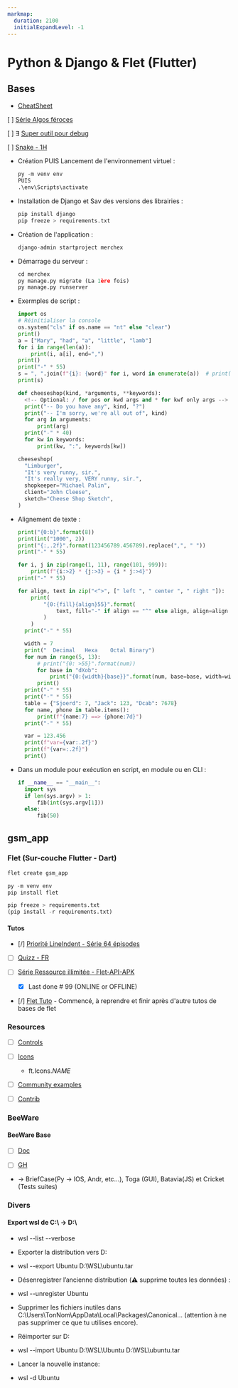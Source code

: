```yaml
---
markmap:
  duration: 2100
  initialExpandLevel: -1
---
```


# Python & Django & Flet (Flutter)
<!-- Effacer toutes les libs de la racine
py -m pip freeze | ForEach-Object { py -m pip uninstall -y $_ } 
-->

## Bases <!-- markmap: fold -->

* [CheatSheet](https://www.cheatsheet.fr/2024/06/05/creer-une-application-android-avec-flet)

[ ] [Série Algos féroces](https://www.youtube.com/watch?v=Njpy0kguSfM&list=PLZZpsVWcTOhEtUyJKPvFuJ53g7bVAZDTy&index=2&ab_channel=ThinhNguyen)

[ ] ∃ [Super outil pour debug](https://pythontutor.com)

[ ] [Snake - 1H](https://www.youtube.com/watch?v=1zVlRXd8f7g)


* Création PUIS Lancement de l'environnement virtuel :

  ```python
  py -m venv env
  PUIS
  .\env\Scripts\activate
    ```

* Installation de Django et Sav des versions des librairies :

  ```python
  pip install django
  pip freeze > requirements.txt
  ```

* Création de l'application :

  ```python
  django-admin startproject merchex
  ```

* Démarrage du serveur :

  ```python
  cd merchex
  py manage.py migrate (La 1ère fois)
  py manage.py runserver
  ```

* Exermples de script :

  ```python
  import os
  # Réinitialiser la console
  os.system("cls" if os.name == "nt" else "clear")
  print()
  a = ["Mary", "had", "a", "little", "lamb"]
  for i in range(len(a)):
      print(i, a[i], end=",")
  print()
  print("-" * 55)
  s = ", ".join(f"{i}: {word}" for i, word in enumerate(a))  # print(i, "word", end=",")
  print(s)
  ```
  
  ```python
  def cheeseshop(kind, *arguments, **keywords):
    <!-- Optional: / for pos or kwd args and * for kwf only args -->
    print("-- Do you have any", kind, "?")
    print("-- I'm sorry, we're all out of", kind)
    for arg in arguments:
        print(arg)
    print("-" * 40)
    for kw in keywords:
        print(kw, ":", keywords[kw])

  cheeseshop(
    "Limburger",
    "It's very runny, sir.",
    "It's really very, VERY runny, sir.",
    shopkeeper="Michael Palin",
    client="John Cleese",
    sketch="Cheese Shop Sketch",
  )
  ```

* Alignement de texte :
  
  ```python
  print("{0:b}".format(8))
  print(int("1000", 2))
  print("{:,.2f}".format(123456789.456789).replace(",", " "))
  print("-" * 55)

  for i, j in zip(range(1, 11), range(101, 999)):
      print(f"{i:>2} * {j:>3} = {i * j:>4}")
  print("-" * 55)

  for align, text in zip("<^>", [" left ", " center ", " right "]):
      print(
          "{0:{fill}{align}55}".format(
              text, fill="-" if align == "^" else align, align=align
          )
      )
    print("-" * 55)

    width = 7
    print("  Decimal   Hexa    Octal Binary")
    for num in range(5, 13):
        # print("{0: >55}".format(num))
        for base in "dXob":
            print("{0:{width}{base}}".format(num, base=base, width=width), end=" ")
        print()
    print("-" * 55)
    print("-" * 55)
    table = {"Sjoerd": 7, "Jack": 123, "Dcab": 7678}
    for name, phone in table.items():
        print(f"{name:7} ==> {phone:7d}")
    print("-" * 55)

    var = 123.456
    print(f"var={var:.2f}")
    print(f"{var=:.2f}")
    print()
  ```

* Dans un module pour exécution en script, en module ou en CLI :
  
  ```python
  if __name__ == "__main__":
    import sys
    if len(sys.argv) > 1:
        fib(int(sys.argv[1]))
    else:
        fib(50)
  ```

## gsm_app

### Flet (Sur-couche Flutter - Dart)

```python
flet create gsm_app

py -m venv env
pip install flet

pip freeze > requirements.txt
(pip install -r requirements.txt)
```

#### Tutos

* [/] [Priorité LineIndent - Série 64 épisodes](https://www.youtube.com/watch?v=4sHrAZFY08E&list=PLDHA4931gtc4g57ARUkh5AeeSmfdI8WhF)

* [ ] [Quizz - FR](https://www.youtube.com/watch?v=4aiNStwq8oU)

* [ ] [Série Ressource illimitée - Flet-API-APK](https://www.youtube.com/playlist?list=PL8duS-2ZfBKZcxXz0t_4LYtfQM7Qd--je)
  * [x] Last done # 99 (ONLINE or OFFLINE)

* [/] [Flet Tuto](https://www.youtube.com/watch?v=6Tj8_iKqh_k) - Commencé, à reprendre et finir après d'autre tutos de bases de flet

### Resources

* [ ] [Controls](https://flet-controls-gallery.fly.dev/layout)
* [ ] [Icons](https://fonts.google.com/icons)
  * ft.Icons.*NAME*

* [ ] [Community examples](https://github.com/flet-dev/examples/tree/main/python/community)
* [ ] [Contrib](https://github.com/flet-dev/flet-contrib/tree/main/flet_contrib)

### BeeWare

#### BeeWare Base

* [ ] [Doc](https://beeware.org/)

* [ ] [GH](https://github.com/beeware)

* → BriefCase(Py → IOS, Andr, etc...), Toga (GUI), Batavia(JS) et Cricket (Tests suites)

### Divers

#### Export wsl de C:\ → D:\

* wsl --list --verbose

* Exporter la distribution vers D:
* wsl --export Ubuntu D:\WSL\ubuntu.tar

* Désenregistrer l’ancienne distribution (⚠️ supprime toutes les données) :
* wsl --unregister Ubuntu

* Supprimer les fichiers inutiles dans C:\Users\TonNom\AppData\Local\Packages\Canonical... (attention à ne pas supprimer ce que tu utilises encore).

* Réimporter sur D:
* wsl --import Ubuntu D:\WSL\Ubuntu D:\WSL\ubuntu.tar

* Lancer la nouvelle instance:
* wsl -d Ubuntu
